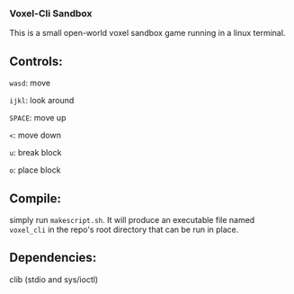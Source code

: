 ### Voxel-Cli Sandbox

This is a small open-world voxel sandbox game running in a linux terminal.

## Controls:

`wasd`: move

`ijkl`: look around

`SPACE`: move up

`<`: move down

`u`: break block

`o`: place block

## Compile:

simply run `makescript.sh`. It will produce an executable file named `voxel_cli` in the repo's root directory that can be run in place.

## Dependencies:

clib (stdio and sys/ioctl)

